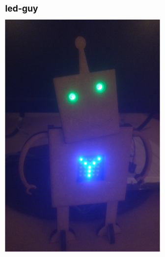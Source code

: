 # led-guy


![led-guy1.jpg](https://raw.githubusercontent.com/hggh/led-guy/master/pics/led-guy1.jpg)

